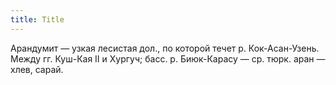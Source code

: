 ```yaml
---
title: Title
---
```


Арандумит — узкая лесистая дол., по которой течет р. Кок-Асан-Узень. Между гг.
Куш-Кая II и Хургуч; басс. р. Биюк-Карасу — ср. тюрк. аран — хлев, сарай.
